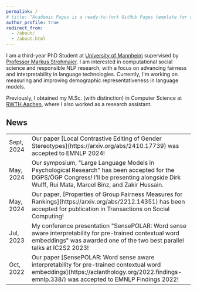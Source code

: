 ```yaml
---
permalink: /
# title: "Academic Pages is a ready-to-fork GitHub Pages template for academic personal websites"
author_profile: true
redirect_from: 
  - /about/
  - /about.html
---
```


I am a third-year PhD Student at [University of Mannheim](https://www.uni-mannheim.de/) supervised by [Professor Markus Strohmaier](https://www.bwl.uni-mannheim.de/en/information-systems/chairs/prof-dr-strohmaier/team/prof-dr-markus-strohmaier/). I am interested in computational social science and responsible NLP research, with a focus on advancing  fairness and interpretability in language technologies. Currently, I'm working on measuring and improving demographic representativeness in language models.

Previously, I obtained my M.Sc. (with distinction) in Computer Science at [RWTH Aachen](https://www.rwth-aachen.de), where I also worked as a research assistant.

## News

<table class="twoColumnTable">
    <tbody>
        <tr>
            <td class="left-column">Sept, 2024</td>
            <td class="right-column">Our paper [Local Contrastive Editing of Gender Stereotypes](https://arxiv.org/abs/2410.17739) was accepted to EMNLP 2024!</td>
	</tr>
	<tr>
            <td class="left-column">May, 2024</td>
            <td class="right-column">Our symposium, "Large Language Models in Psychological Research" has been accepted for the DGPS/ÖGP Congress! I’ll be presenting alongside Dirk Wulff, Rui Mata, Marcel Binz, and Zakir Hussain.</td>
	</tr>
	<tr>
            <td class="left-column">May, 2024</td>
            <td class="right-column">Our paper, [Properties of Group Fairness Measures for Rankings](https://arxiv.org/abs/2212.14351) has been accepted for publication in Transactions on Social Computing!</td>
	</tr>
        <tr>
            <td class="left-column">Jul, 2023</td>
            <td class="right-column">My conference presentation "SensePOLAR: Word sense aware interpretability for pre-trained contextual word embeddings" was awarded one of the two best parallel talks at IC2S2 2023!</td>
	</tr>
        <tr>
            <td class="left-column">Oct, 2022</td>
            <td class="right-column">Our paper [SensePOLAR: Word sense aware interpretability for pre-trained contextual word embeddings](https://aclanthology.org/2022.findings-emnlp.338/) was accepted to EMNLP Findings 2022!</td>
	</tr>
   </tbody>
</table>